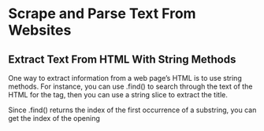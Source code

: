 <h1>Scrape and Parse Text From Websites</h1>
<h2>Extract Text From HTML With String Methods</h2>
One way to extract information from a web page’s HTML is to use string methods. For instance, you can use .find() to search through the text of the HTML for the <title> tags and extract the title of the web page.

Let’s extract the title of the web page you requested in the previous example. If you know the index of the first character of the title and the first character of the closing </title> tag, then you can use a string slice to extract the title.

Since .find() returns the index of the first occurrence of a substring, you can get the index of the opening <title> tag by passing the string "<title>" to .find():

You don’t want the index of the <title> tag, though. You want the index of the title itself. To get the index of the first letter in the title, you can add the length of the string "<title>" to title_index:


<h2>A Primer on Regular Expressions</h2>
Regular expressions—or regexes for short—are patterns that can be used to search for text within a string. Python supports regular expressions through the standard library’s re module.

Note: Regular expressions aren’t particular to Python. They’re a general programming concept and can be used with any programming language.

To work with regular expressions, the first thing you need to do is import the re module:

Armed with all this knowledge, let’s now try to parse out the title from a new profile page, which includes this rather carelessly written line of HTML:


The .find() method would have a difficult time dealing with the inconsistencies here, but with the clever use of regular expressions, you can handle this code quickly and efficiently:

Let’s take a closer look at the first regular expression in the pattern string by breaking it down into three parts:

<title.*?> matches the opening <TITLE > tag in html. The <title part of the pattern matches with <TITLE because re.search() is called with re.IGNORECASE, and .*?> matches any text after <TITLE up to the first instance of >.

.*? non-greedily matches all text after the opening <TITLE >, stopping at the first match for </title.*?>.

</title.*?> differs from the first pattern only in its use of the / character, so it matches the closing </title / > tag in html.

The second regular expression, the string "<.*?>", also uses the non-greedy .*? to match all the HTML tags in the title string. By replacing any matches with "", re.sub() removes all the tags and returns only the text.

Note: Web scraping in Python or any other language can be tedious. No two websites are organized the same way, and HTML is often messy. Moreover, websites change over time. Web scrapers that work today are not guaranteed to work next year—or next week, for that matter!

Regular expressions are a powerful tool when used correctly. This introduction barely scratches the surface. For more about regular expressions and how to use them, check out the two-part series


<h3>test_scarp_regex1</h3>
It looks like there’s a lot going on in this forloop, but it’s just a little bit of arithmetic to calculate the right indices for extracting the desired text. Let’s break it down:

1. You use html_text.find() to find the starting index of the string, either "Name:" or "Favorite Color:", and then assign the index to string_start_idx.
2. Since the text to extract starts just after the colon in "Name:" or "Favorite Color:", you get the index of the the character immediately after the colon by adding the length of the string to start_string_idx and assign the result to text_start_idx.
3. You calculate the ending index of the text to extract by determining the index of the first angle bracket (<) relative to text_start_idx and assign this value to next_html_tag_offset. Then you add that value to text_start_idx and assign the result to text_end_idx.
4. You extract the text by slicing html_text from text_start_idx to text_end_idx and assign this string to raw_text.
5. You remove any whitespace from the beginning and end of raw_text using .strip() and assign the result to clean_text.

<h2>Code execution Steps</h2>

``python.exe C:/Users/002CSC744/Documents/web_scrapping_mult/web_scarp.py``

``python.exe C:/Users/002CSC744/Documents/web_scrapping_mult/bs4_1.py``

``python.exe C:/Users/002CSC744/Documents/web_scrapping_mult/bs4_2.py``

``python.exe C:/Users/002CSC744/Documents/web_scrapping_mult/bs4_3.py``


<h3>**Result:**</h3>

<h4>web_scarp.py</h4>

`Dionysus`

`Wine`

<h4>bs4_1.py</h4>

``soup Image Find:	 <img src="/static/dionysus.jpg"/>``

``Link:	 http://olympus.realpython.org//profiles/aphrodite``

``Link:	 http://olympus.realpython.org//profiles/poseidon``

``Link:	 http://olympus.realpython.org//profiles/dionysus``

<h4>bs4_2.py</h4>

``Test URL:	 http://olympus.realpython.org/login``

``Title:	 <title>All Profiles</title>``

<h4>bs4_3.py</h4>
``Dice outcome2:	 2``

``Dice outcome2:	 3``

``Dice outcome2:	 5``

``Dice outcome2:	 3``

``Dice outcome2:	 5``

``Dice outcome2:	 4``

``Dice outcome2:	 6``

``Dice outcome2:	 3``

``Dice outcome2:	 3``

